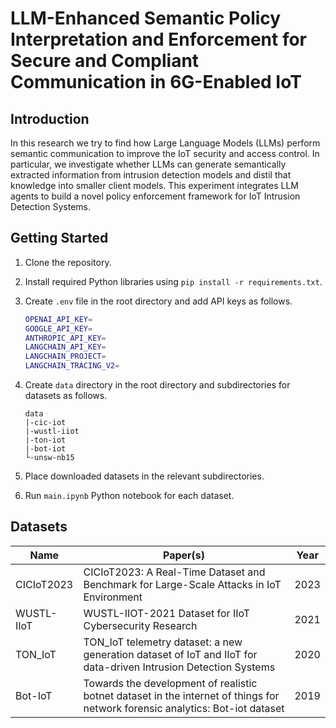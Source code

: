 # LLM-Enhanced Semantic Policy Interpretation and Enforcement for Secure and Compliant Communication in 6G-Enabled IoT

## Introduction

In this research we try to find how Large Language Models (LLMs) perform semantic communication to improve the IoT security and access control. 
In particular, we investigate whether LLMs can generate semantically extracted information from intrusion detection models and 
distil that knowledge into smaller client models.
This experiment integrates LLM agents to build a novel policy enforcement framework for IoT Intrusion Detection Systems.

## Getting Started

1. Clone the repository.
2. Install required Python libraries using `pip install -r requirements.txt`.
3. Create `.env` file in the root directory and add API keys as follows.

    ```bash
    OPENAI_API_KEY=
    GOOGLE_API_KEY=
    ANTHROPIC_API_KEY=
    LANGCHAIN_API_KEY=
    LANGCHAIN_PROJECT=
    LANGCHAIN_TRACING_V2=
    ```

4. Create `data` directory in the root directory and subdirectories for datasets as follows.

    ```
    data
    |-cic-iot
    |-wustl-iiot
    |-ton-iot
    |-bot-iot
    └-unsw-nb15
    ```

5. Place downloaded datasets in the relevant subdirectories.

6. Run `main.ipynb` Python notebook for each dataset.

## Datasets

| Name       | Paper(s) | Year |
|------------| - | - |
| CICIoT2023 | CICIoT2023: A Real-Time Dataset and Benchmark for Large-Scale Attacks in IoT Environment | 2023 |
| WUSTL-IIoT | WUSTL-IIOT-2021 Dataset for IIoT Cybersecurity Research | 2021 |
| TON_IoT    | TON_IoT telemetry dataset: a new generation dataset of IoT and IIoT for data-driven Intrusion Detection Systems | 2020 |
| Bot-IoT    | Towards the development of realistic botnet dataset in the internet of things for network forensic analytics: Bot-iot dataset | 2019 |
